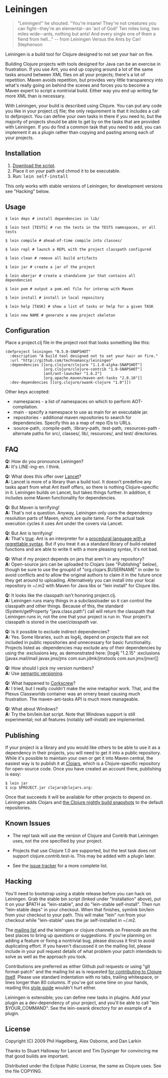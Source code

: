 # Leiningen

> "Leiningen!" he shouted. "You're insane! They're not creatures you can
> fight--they're an elemental--an 'act of God!' Ten miles long, two
> miles wide--ants, nothing but ants! And every single one of them a
> fiend from hell..."
> -- from Leiningen Versus the Ants by Carl Stephenson

Leiningen is a build tool for Clojure designed to not set your hair on fire.

Building Clojure projects with tools designed for Java can be an
exercise in frustration. If you use Ant, you end up copying around a
lot of the same tasks around between XML files on all your projects;
there's a lot of repetition. Maven avoids repetition, but provides
very little transparency into what's really going on behind the scenes
and forces you to become a Maven expert to script a nontrivial
build. Either way you end up writing far more XML than is necessary.

With Leiningen, your build is described using Clojure. You can put any
code you like in your project.clj file; the only requirement is that
it includes a call to defproject. You can define your own tasks in
there if you need to, but the majority of projects should be able to
get by on the tasks that are provided with Leiningen. If you do find a
common task that you need to add, you can implement it as a plugin
rather than copying and pasting among each of your projects.

## Installation

1. [Download the script](http://github.com/technomancy/leiningen/raw/stable/bin/lein).
2. Place it on your path and chmod it to be executable.
3. Run: <tt>lein self-install</tt>

This only works with stable versions of Leiningen; for development
versions see "Hacking" below.

## Usage

    $ lein deps # install dependencies in lib/

    $ lein test [TESTS] # run the tests in the TESTS namespaces, or all tests

    $ lein compile # ahead-of-time compile into classes/

    $ lein repl # launch a REPL with the project classpath configured

    $ lein clean # remove all build artifacts

    $ lein jar # create a jar of the project

    $ lein uberjar # create a standalone jar that contains all dependencies

    $ lein pom # output a pom.xml file for interop with Maven

    $ lein install # install in local repository

    $ lein help [TASK] # show a list of tasks or help for a given TASK

    $ lein new NAME # generate a new project skeleton

## Configuration

Place a project.clj file in the project root that looks something like this: 

    (defproject leiningen "0.5.0-SNAPSHOT"
      :description "A build tool designed not to set your hair on fire."
      :url "http://github.com/technomancy/leiningen"
      :dependencies [[org.clojure/clojure "1.1.0-alpha-SNAPSHOT"]
                     [org.clojure/clojure-contrib "1.0-SNAPSHOT"]
                     [ant/ant-launcher "1.6.2"]
                     [org.apache.maven/maven-ant-tasks "2.0.10"]]
      :dev-dependencies [[org.clojure/swank-clojure "1.0"]])

Other keys accepted:

* :namespaces - a list of namespaces on which to perform AOT-compilation.
* :main - specify a namespace to use as main for an executable jar.
* :repositories - additional maven repositories to search for dependencies.
  Specify this as a map of repo IDs to URLs.
* :source-path, :compile-path, :library-path, :test-path, :resources-path -
  alternate paths for src/, classes/, lib/, resources/, and test/ directories.

## FAQ

**Q:** How do you pronounce Leiningen?  
**A:** It's LINE-ing-en. I think.

**Q:** What does this offer over [Lancet](http://github.com/stuarthalloway/lancet)?  
**A:** Lancet is more of a library than a build tool. It doesn't predefine
   any tasks apart from what Ant itself offers, so there is nothing
   Clojure-specific in it. Leiningen builds on Lancet, but takes
   things further. In addition, it includes some Maven functionality
   for dependencies.

**Q:** But Maven is terrifying!  
**A:** That's not a question. Anyway, Leiningen only uses the dependency
   resolution parts of Maven, which are quite tame. For the actual
   task execution cycles it uses Ant under the covers via Lancet.

**Q:** But Ant is terrifying!  
**A:** That's [true](http://www.defmacro.org/ramblings/lisp.html). Ant is
   an interpreter for a [procedural language with a regrettable 
   syntax](http://blogs.tedneward.com/2005/08/22/When+Do+You+Use+XML+Again.aspx).
   But if you treat it as a standard library of build-related
   functions and are able to write it with a more pleasing syntax, it's
   not bad.

**Q:** What if my project depends on jars that aren't in any repository?  
**A:** Open-source jars can be uploaded to Clojars (see "Publishing"
  below), though be sure to use the groupId of "org.clojars.$USERNAME"
  in order to avoid conflicts and to allow the original authors to
  claim it in the future once they get around to uploading. 
  Alternatively you can install into your local repository in ~/.m2
  with Maven for Java libs or "lein install" for Clojure libs.

**Q:** It looks like the classpath isn't honoring project.clj.  
**A:** Leiningen runs many things in a subclassloader so it can
  control the classpath and other things. Because of this, the
  standard (System/getProperty "java.class.path") call will return the
  classpath that Leiningen runs in, not the one that your project is
  run in. Your project's classpath is stored in the user/*classpath* var.

**Q:** Is it possible to exclude indirect dependencies?  
**A:** Yes.  Some libraries, such as log4j, depend on projects that are
  not included in public repositories and unnecessary for basic
  functionality.  Projects listed as :dependencies may exclude 
  any of their dependencies by using the :exclusions key, as demonstrated here:
    [log4j "1.2.15" :exclusions [javax.mail/mail
                                 javax.jms/jms
                                 com.sun.jdmk/jmxtools
                                 com.sun.jmx/jmxri]]

**Q:** How should I pick my version numbers?  
**A:** Use [semantic versioning](http://semver.org).

**Q:** What happened to [Corkscrew](http://github.com/technomancy/corkscrew)?  
**A:** I tried, but I really couldn't make the wine metaphor work. That,
   and the Plexus Classworlds container was an ornery beast causing
   much frustration. The maven-ant-tasks API is much more manageable.

**Q:** What about Windows?  
**A:** Try the bin/lein.bat script. Note that Windows support is still 
   experimental; not all features (notably self-install) are implemented.

## Publishing

If your project is a library and you would like others to be able to
use it as a dependency in their projects, you will need to get it into
a public repository. While it's possible to maintain your own or get
it into Maven central, the easiest way is to publish it at
[Clojars](http://clojars.org), which is a Clojure-specific repository
for open-source code. Once you have created an account there,
publishing is easy:

    $ lein jar
    $ scp $PROJECT.jar clojars@clojars.org:

Once that succeeds it will be available for other projects to depend
on. Leiningen adds Clojars and [the Clojure nightly build
snapshots](http://build.clojure.org) to the default repositories.

## Known Issues

* The repl task will use the version of Clojure and Contrib that
  Leiningen uses, not the one specified by your project.

* Projects that use Clojure 1.0 are supported, but the test task does
  not support clojure.contrib.test-is. This may be added with a plugin
  later.

* See the [issue
  tracker](http://github.com/technomancy/leiningen/issues) for a more
  complete list.

## Hacking

You'll need to bootstrap using a stable release before you can hack on
Leiningen. Grab the stable bin script (linked under "Installation"
above), put it on your $PATH as "lein-stable", and do "lein-stable
self-install". Then run "lein-stable deps" in your checkout. When that
finishes, symlink bin/lein from your checkout to your path.  This will
make "lein" run from your checkout while "lein-stable" uses the jar
self-installed in ~/.m2.

The [mailing list](http://groups.google.com/group/leiningen) and the
leiningen or clojure channels on Freenode are the best places to
bring up questions or suggestions. If you're planning on adding a
feature or fixing a nontrivial bug, please discuss it first to avoid
duplicating effort. If you haven't discussed it on the mailing list,
please include in your pull request details of what problem your patch
intendeds to solve as well as the approach you took.

Contributions are preferred as either Github pull requests or using
"git format-patch" and the mailing list as is requested [for
contributing to Clojure itself](http://clojure.org/patches). Please
use standard indentation with no tabs, trailing whitespace, or lines
longer than 80 columns. If you've got some time on your hands, reading
this [style guide](http://mumble.net/~campbell/scheme/style.txt)
wouldn't hurt either.

Leiningen is extensible; you can define new tasks in plugins. Add your
plugin as a dev-dependency of your project, and you'll be able to call
"lein $YOUR_COMMAND". See the lein-swank directory for an example of a
plugin.

## License

Copyright (C) 2009 Phil Hagelberg, Alex Osborne, and Dan Larkin

Thanks to Stuart Halloway for Lancet and Tim Dysinger for convincing
me that good builds are important.

Distributed under the Eclipse Public License, the same as Clojure
uses. See the file COPYING.
